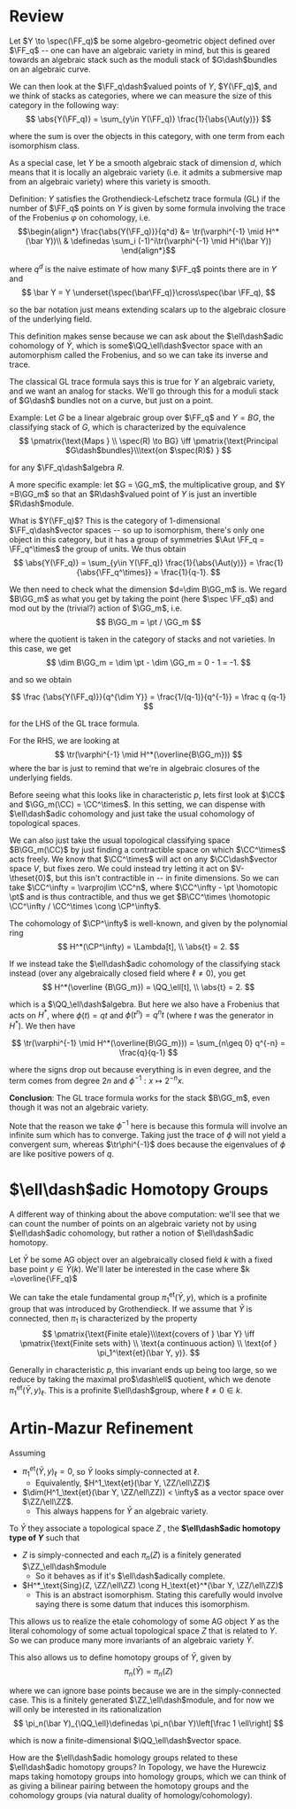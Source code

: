 # Review
Let $Y \to \spec(\FF_q)$ be some algebro-geometric object defined over $\FF_q$ -- one can have an algebraic variety in mind, but this is geared towards an algebraic stack such as the moduli stack of $G\dash$bundles on an algebraic curve.

We can then look at the $\FF_q\dash$valued points of $Y$, $Y(\FF_q)$, and we think of stacks as categories, where we can measure the size of this category in the following way:
$$
\abs{Y(\FF_q)} = \sum_{y\in Y(\FF_q)} \frac{1}{\abs{\Aut(y)}}
$$

where the sum is over the objects in this category, with one term from each isomorphism class.

As a special case, let $Y$ be a smooth algebraic stack of dimension $d$, which means that it is locally an algebraic variety (i.e. it admits a submersive map from an algebraic variety) where this variety is smooth.

Definition: $Y$ satisfies the Grothendieck-Lefschetz trace formula (GL) if the number of $\FF_q$ points on $Y$ is given by some formula involving the trace of the Frobenius $\varphi$ on cohomology, i.e.
$$\begin{align*}
\frac{\abs{Y(\FF_q)}}{q^d} &= \tr(\varphi^{-1} \mid H^*(\bar Y))\\
& \definedas \sum_i (-1)^i\tr(\varphi^{-1} \mid H^i(\bar Y))
\end{align*}$$

where $q^d$ is the naive estimate of how many $\FF_q$ points there are in $Y$ and 
$$
\bar Y = Y \underset{\spec(\bar\FF_q)}\cross\spec(\bar \FF_q),
$$

so the bar notation just means extending scalars up to the algebraic closure of the underlying field.

This definition makes sense because we can ask about the $\ell\dash$adic cohomology of $\bar Y$, which is some$\QQ_\ell\dash$vector space with an automorphism called the Frobenius, and so we can take its inverse and trace.

The classical GL trace formula says this is true for $Y$ an algebraic variety, and we want an analog for stacks. We'll go through this for a moduli stack of $G\dash$ bundles not on a curve, but just on a point.

Example: Let $G$ be a linear algebraic group over $\FF_q$ and $Y=BG$, the classifying stack of $G$, which is characterized by the equivalence
$$
\pmatrix{\text{Maps } \\ \spec(R) \to BG} \iff \pmatrix{\text{Principal $G\dash$bundles}\\\text{on $\spec(R)$} }
$$

for any $\FF_q\dash$algebra $R$.

A more specific example: let $G = \GG_m$, the multiplicative group, and $Y =B\GG_m$ so that an $R\dash$valued point of $Y$ is just an invertible $R\dash$module. 

What is $Y(\FF_q)$? This is the category of 1-dimensional $\FF_q\dash$vector spaces -- so up to isomorphism, there's only one object in this category, but it has a group of symmetries $\Aut \FF_q = \FF_q^\times$ the group of units. We thus obtain
$$
\abs{Y(\FF_q)} = \sum_{y\in Y(\FF_q)} \frac{1}{\abs{\Aut(y)}} = \frac{1}{\abs{\FF_q^\times}} = \frac{1}{q-1}.
$$

We then need to check what the dimension $d=\dim B\GG_m$ is. We regard $B\GG_m$ as what you get by taking the point (here $\spec \FF_q$) and mod out by the (trivial?) action of $\GG_m$, i.e.
$$
B\GG_m = \pt / \GG_m
$$

where the quotient is taken in the category of stacks and not varieties. In this case, we get 
$$
\dim B\GG_m = \dim \pt - \dim \GG_m = 0 - 1 = -1.
$$

and so we obtain 

$$
\frac {\abs{Y(\FF_q)}}{q^{\dim Y}} = \frac{1/(q-1)}{q^{-1}} = \frac q {q-1}
$$

for the LHS of the GL trace formula.

For the RHS, we are looking at 
$$
\tr(\varphi^{-1} \mid H^*(\overline{B\GG_m}))
$$
where the bar is just to remind that we're in algebraic closures of the underlying fields.

Before seeing what this looks like in characteristic $p$, lets first look at $\CC$ and $\GG_m(\CC) = \CC^\times$. In this setting, we can dispense with $\ell\dash$adic cohomology and just take the usual cohomology of topological spaces. 

We can also just take the usual topological classifying space $B\GG_m(\CC)$ by just finding a contractible space on which $\CC^\times$ acts freely. We know that $\CC^\times$ will act on any $\CC\dash$vector space $V$, but fixes zero. We could instead try letting it act on $V-\theset{0}$, but this isn't contractible in -- in finite dimensions. So we can take $\CC^\infty = \varprojlim \CC^n$, where $\CC^\infty - \pt \homotopic \pt$ and is thus contractible, and thus we get $B\CC^\times \homotopic \CC^\infty / \CC^\times \cong \CP^\infty$.

The cohomology of $\CP^\infty$ is well-known, and given by the polynomial ring
$$
H^*(\CP^\infty) = \Lambda[t], \\ \abs{t} = 2.
$$

If we instead take the $\ell\dash$adic cohomology of the classifying stack instead (over any algebraically closed field where $\ell\neq 0$), you get
$$
H^*(\overline {B\GG_m}) = \QQ_\ell[t], \\ \abs{t} = 2.
$$

which is a $\QQ_\ell\dash$algebra. But here we also have a Frobenius that acts on $H^*$, where $\phi(t) = qt$ and $\phi(t^n) = q^nt$ (where $t$ was the generator in $H^*$). We then have

$$
\tr(\varphi^{-1} \mid H^*(\overline{B\GG_m})) = \sum_{n\geq 0} q^{-n} = \frac{q}{q-1}
$$

where the signs drop out because everything is in even degree, and the term comes from degree $2n$ and $\phi^{-1}: x\mapsto 2^{-n} x$.

**Conclusion**: The GL trace formula works for the stack $B\GG_m$, even though it was not an algebraic variety.

Note that the reason we take $\phi^{-1}$ here is because this formula will involve an infinite sum which has to converge. Taking just the trace of $\phi$ will not yield a convergent sum, whereas $\tr\phi^{-1}$ does because the eigenvalues of $\phi$ are like positive powers of $q$.

# $\ell\dash$adic Homotopy Groups
A different way of thinking about the above computation: we'll see that we can count the number of points on an algebraic variety not by using $\ell\dash$adic cohomology, but rather a notion of $\ell\dash$adic homotopy.

Let $\bar Y$ be some AG object over an algebraically closed field $k$ with a fixed base point $y\in\bar Y(k)$. We'll later be interested in the case where $k =\overline{\FF_q}$

We can take the etale fundamental group $\pi_1^\text{et}(\bar Y, y)$, which is a profinite group that was introduced by Grothendieck. If we assume that $\bar Y$ is connected, then $\pi_1$ is characterized by the property
$$
\pmatrix{\text{Finite etale}\\\text{covers of } \bar Y} \iff \pmatrix{\text{Finite sets with} \\ \text{a continuous action} \\ \text{of } \pi_1^\text{et}(\bar Y, y)}.
$$

Generally in characteristic $p$, this invariant ends up being too large, so we reduce by taking the maximal pro$\dash\ell$ quotient, which we denote $\pi_1^\text{et}(\bar Y, y)_\ell$. This is a profinite $\ell\dash$group, where $\ell\neq 0 \in k$.

# Artin-Mazur Refinement

Assuming 
- $\pi_1^\text{et}(\bar Y, y)_\ell = 0$, so $\bar Y$ looks simply-connected at $\ell$.
  - Equivalently, $H^1_\text{et}(\bar Y, \ZZ/\ell\ZZ)$
- $\dim(H^1_\text{et}(\bar Y, \ZZ/\ell\ZZ)) < \infty$ as a vector space over $\ZZ/\ell\ZZ$.
  - This always happens for $\bar Y$ an algebraic variety.


To $\bar Y$ they associate a topological space $Z$ , the **$\ell\dash$adic homotopy type of $Y$** such that
- $Z$ is simply-connected and each $\pi_n(Z)$ is a finitely generated $\ZZ_\ell\dash$module
  - So it behaves as if it's $\ell\dash$adically complete.
- $H^*_\text{Sing}(Z, \ZZ/\ell\ZZ) \cong H_\text{et}^*(\bar Y, \ZZ/\ell\ZZ)$
  - This is an abstract isomorphism. Stating this carefully would involve saying there is some datum that induces this isomorphism.


This allows us to realize the etale cohomology of some AG object $Y$ as the literal cohomology of some actual topological space $Z$ that is related to $Y$. So we can produce many more invariants of an algebraic variety $\bar Y$.

This also allows us to define homotopy groups of $\bar Y$, given by 
$$
\pi_n(\bar Y) = \pi_n(Z)
$$

where we can ignore base points because we are in the simply-connected case. This is a finitely generated $\ZZ_\ell\dash$module, and for now we will only be interested in its rationalization 
$$
\pi_n(\bar Y)_{\QQ_\ell}\definedas \pi_n(\bar Y)\left[\frac 1 \ell\right]
$$

which is now a finite-dimensional $\QQ_\ell\dash$vector space.

How are the $\ell\dash$adic homology groups related to these $\ell\dash$adic homotopy groups? In Topology, we have the Hurewciz maps taking homotopy groups into homology groups, which we can think of as giving a bilinear pairing between the homotopy groups and the cohomology groups (via natural duality of homology/cohomology).

